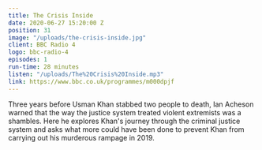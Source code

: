 ```yaml
---
title: The Crisis Inside
date: 2020-06-27 15:20:00 Z
position: 31
image: "/uploads/the-crisis-inside.jpg"
client: BBC Radio 4
logo: bbc-radio-4
episodes: 1
run-time: 28 minutes
listen: "/uploads/The%20Crisis%20Inside.mp3"
link: https://www.bbc.co.uk/programmes/m000dpjf
---
```


Three years before Usman Khan stabbed two people to death, Ian Acheson warned that the way the justice system treated violent extremists was a shambles. Here he explores Khan's journey through the criminal justice system and asks what more could have been done to prevent Khan from carrying out his murderous rampage in 2019.